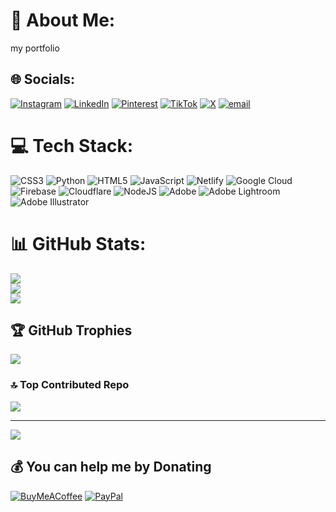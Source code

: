 # 💫 About Me:
my portfolio


## 🌐 Socials:
[![Instagram](https://img.shields.io/badge/Instagram-%23E4405F.svg?logo=Instagram&logoColor=white)](https://instagram.com/steve.ke) [![LinkedIn](https://img.shields.io/badge/LinkedIn-%230077B5.svg?logo=linkedin&logoColor=white)](https://linkedin.com/in/keagosteve) [![Pinterest](https://img.shields.io/badge/Pinterest-%23E60023.svg?logo=Pinterest&logoColor=white)](https://pinterest.com/hardskull) [![TikTok](https://img.shields.io/badge/TikTok-%23000000.svg?logo=TikTok&logoColor=white)](https://tiktok.com/@steve.ke) [![X](https://img.shields.io/badge/X-black.svg?logo=X&logoColor=white)](https://x.com/developersteve.keago) [![email](https://img.shields.io/badge/Email-D14836?logo=gmail&logoColor=white)](mailto:keagosteve@gmail.com) 

# 💻 Tech Stack:
![CSS3](https://img.shields.io/badge/css3-%231572B6.svg?style=for-the-badge&logo=css3&logoColor=white) ![Python](https://img.shields.io/badge/python-3670A0?style=for-the-badge&logo=python&logoColor=ffdd54) ![HTML5](https://img.shields.io/badge/html5-%23E34F26.svg?style=for-the-badge&logo=html5&logoColor=white) ![JavaScript](https://img.shields.io/badge/javascript-%23323330.svg?style=for-the-badge&logo=javascript&logoColor=%23F7DF1E) ![Netlify](https://img.shields.io/badge/netlify-%23000000.svg?style=for-the-badge&logo=netlify&logoColor=#00C7B7) ![Google Cloud](https://img.shields.io/badge/GoogleCloud-%234285F4.svg?style=for-the-badge&logo=google-cloud&logoColor=white) ![Firebase](https://img.shields.io/badge/firebase-%23039BE5.svg?style=for-the-badge&logo=firebase) ![Cloudflare](https://img.shields.io/badge/Cloudflare-F38020?style=for-the-badge&logo=Cloudflare&logoColor=white) ![NodeJS](https://img.shields.io/badge/node.js-6DA55F?style=for-the-badge&logo=node.js&logoColor=white) ![Adobe](https://img.shields.io/badge/adobe-%23FF0000.svg?style=for-the-badge&logo=adobe&logoColor=white) ![Adobe Lightroom](https://img.shields.io/badge/Adobe%20Lightroom-31A8FF.svg?style=for-the-badge&logo=Adobe%20Lightroom&logoColor=white) ![Adobe Illustrator](https://img.shields.io/badge/adobe%20illustrator-%23FF9A00.svg?style=for-the-badge&logo=adobe%20illustrator&logoColor=white)
# 📊 GitHub Stats:
![](https://github-readme-stats.vercel.app/api?username=developerstevekeago&theme=dark&hide_border=false&include_all_commits=true&count_private=true)<br/>
![](https://nirzak-streak-stats.vercel.app/?user=developerstevekeago&theme=dark&hide_border=false)<br/>
![](https://github-readme-stats.vercel.app/api/top-langs/?username=developerstevekeago&theme=dark&hide_border=false&include_all_commits=true&count_private=true&layout=compact)

## 🏆 GitHub Trophies
![](https://github-profile-trophy.vercel.app/?username=developerstevekeago&theme=radical&no-frame=false&no-bg=false&margin-w=4)

### 🔝 Top Contributed Repo
![](https://github-contributor-stats.vercel.app/api?username=developerstevekeago&limit=5&theme=dark&combine_all_yearly_contributions=true)

---
[![](https://visitcount.itsvg.in/api?id=developerstevekeago&icon=2&color=0)](https://visitcount.itsvg.in)

  ## 💰 You can help me by Donating
  [![BuyMeACoffee](https://img.shields.io/badge/Buy%20Me%20a%20Coffee-ffdd00?style=for-the-badge&logo=buy-me-a-coffee&logoColor=black)](https://buymeacoffee.com/keagosteve) [![PayPal](https://img.shields.io/badge/PayPal-00457C?style=for-the-badge&logo=paypal&logoColor=white)](https://paypal.me/stephenkeago) 

  
<!-- Proudly created with GPRM ( https://gprm.itsvg.in ) -->
